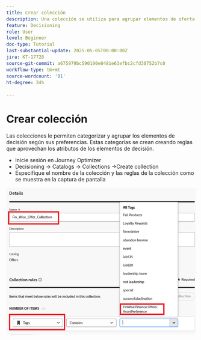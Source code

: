 ```yaml
---
title: Crear colección
description: Una colección se utiliza para agrupar elementos de oferta relacionados en la toma de decisiones, lo que facilita la administración y organización del contenido en torno a un tema, una audiencia o un objetivo de campaña específicos.
feature: Decisioning
role: User
level: Beginner
doc-type: Tutorial
last-substantial-update: 2025-05-05T00:00:00Z
jira: KT-17728
source-git-commit: a675979bc590190e0481e63efbc2cfd30752b7c0
workflow-type: tm+mt
source-wordcount: '81'
ht-degree: 34%

---
```


# Crear colección

Las colecciones le permiten categorizar y agrupar los elementos de decisión según sus preferencias. Estas categorías se crean creando reglas que aprovechan los atributos de los elementos de decisión.

* Inicie sesión en Journey Optimizer
* Decisioning -> Catalogs -> Collections ->Create collection
* Especifique el nombre de la colección y las reglas de la colección como se muestra en la captura de pantalla

![create-collection](assets/fin-wise-collection.png)
